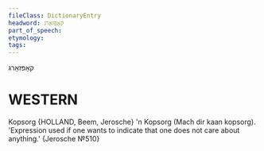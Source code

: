 ```yaml
---
fileClass: DictionaryEntry
headword: קאָפּזאָרג
part_of_speech: 
etymology: 
tags: 
---
```

קאָפּזאָרג

WESTERN
========

Kopsorg {HOLLAND, Beem, Jerosche}
'n Kopsorg (Mach dir kaan kopsorg). 'Expression used if one wants to indicate that one does not care about anything.' {Jerosche №510}